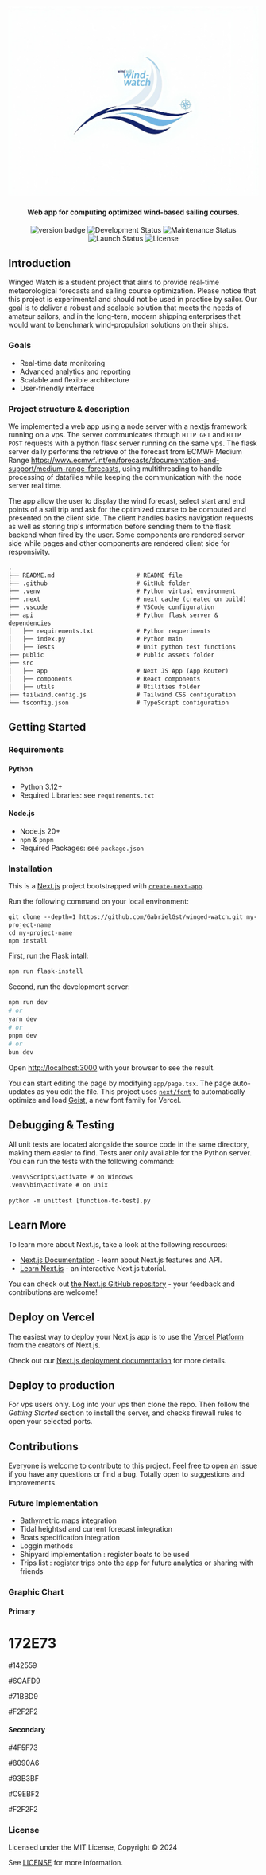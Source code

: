 <!-- <h1 align="center">Wind Watch</h1> -->
<div align="center">
  <img src="/public/Style/wind-watch.jpg">
</div>

<h4 align="center">Web app for computing optimized wind-based sailing courses.</h4>

<!-- <h1 align="center"> </h1> -->

<!-- ![version](https://img.shields.io/badge/version-0.0.1-blueviolet) -->
<div style="flex" align="center">
  <img src="https://img.shields.io/badge/version-1.0.0-blueviolet" alt="version badge">
  <img src="https://img.shields.io/badge/development-in%20progress-orange" alt="Development Status">
  <img src="https://img.shields.io/badge/maintained-yes-brightgreen.svg" alt="Maintenance Status">
  <img src="https://img.shields.io/badge/launched-no-red.svg" alt="Launch Status">
  <img src="https://img.shields.io/badge/license-MIT-blue" alt="License">

</div>

<!-- ![development](https://img.shields.io/badge/development-in%20progress-orange)
![maintenance](https://img.shields.io/badge/maintained-yes-brightgreen.svg)
![launched](https://img.shields.io/badge/launched-no-red.svg)
![License](https://img.shields.io/badge/license-MIT-blue) -->

## Introduction

Winged Watch is a student project that aims to provide real-time meteorological forecasts and sailing course optimization. Please notice that this project is experimental and should not be used in practice by sailor. Our goal is to deliver a robust and scalable solution that meets the needs of amateur sailors, and in the long-tern, modern shipping enterprises that would want to benchmark wind-propulsion solutions on their ships.

### Goals

- Real-time data monitoring
- Advanced analytics and reporting
- Scalable and flexible architecture
- User-friendly interface

### Project structure & description

We implemented a web app using a node server with a nextjs framework running on a vps. The server communicates through `HTTP GET` and `HTTP POST` requests with a python flask server running on the same vps. The flask server daily performs the retrieve of the forecast from ECMWF Medium Range  <https://www.ecmwf.int/en/forecasts/documentation-and-support/medium-range-forecasts>, using multithreading to handle processing of datafiles while keeping the communication with the node server real time.

The app allow the user to display the wind forecast, select start and end points of a sail trip and ask for the optimized course to be computed and presented on the client side. The client handles basics navigation requests as well as storing trip's information before sending them to the flask backend when fired by the user. Some components are rendered server side while pages and other components are rendered client side for responsivity.

```shell
.
├── README.md                       # README file
├── .github                         # GitHub folder
├── .venv                           # Python virtual environment
├── .next                           # next cache (created on build)
├── .vscode                         # VSCode configuration
├── api                             # Python flask server & dependencies
│   ├── requirements.txt            # Python requeriments
│   ├── index.py                    # Python main
│   ├── Tests                       # Unit python test functions
├── public                          # Public assets folder
├── src
│   ├── app                         # Next JS App (App Router)
│   ├── components                  # React components
│   ├── utils                       # Utilities folder
├── tailwind.config.js              # Tailwind CSS configuration
└── tsconfig.json                   # TypeScript configuration
```

## Getting Started

### Requirements

#### Python

- Python 3.12+
- Required Libraries: see `requirements.txt`

#### Node.js

- Node.js 20+
- `npm` & `pnpm`
- Required Packages: see `package.json`

### Installation

This is a [Next.js](https://nextjs.org) project bootstrapped with [`create-next-app`](https://nextjs.org/docs/app/api-reference/cli/create-next-app).

Run the following command on your local environment:

```shell
git clone --depth=1 https://github.com/GabrielGst/winged-watch.git my-project-name
cd my-project-name
npm install
```

First, run the Flask intall:

```bash
npm run flask-install
```

Second, run the development server:

```bash
npm run dev
# or
yarn dev
# or
pnpm dev
# or
bun dev
```

Open [http://localhost:3000](http://localhost:3000) with your browser to see the result.

You can start editing the page by modifying `app/page.tsx`. The page auto-updates as you edit the file. This project uses [`next/font`](https://nextjs.org/docs/app/building-your-application/optimizing/fonts) to automatically optimize and load [Geist](https://vercel.com/font), a new font family for Vercel.

## Debugging & Testing


All unit tests are located alongside the source code in the same directory, making them easier to find. Tests arer only available for the Python server. You can run the tests with the following command:

```shell
.venv\Scripts\activate # on Windows
.venv\bin\activate # on Unix

python -m unittest [function-to-test].py
```

## Learn More

To learn more about Next.js, take a look at the following resources:

- [Next.js Documentation](https://nextjs.org/docs) - learn about Next.js features and API.
- [Learn Next.js](https://nextjs.org/learn) - an interactive Next.js tutorial.

You can check out [the Next.js GitHub repository](https://github.com/vercel/next.js) - your feedback and contributions are welcome!

## Deploy on Vercel

The easiest way to deploy your Next.js app is to use the [Vercel Platform](https://vercel.com/new?utm_medium=default-template&filter=next.js&utm_source=create-next-app&utm_campaign=create-next-app-readme) from the creators of Next.js.

Check out our [Next.js deployment documentation](https://nextjs.org/docs/app/building-your-application/deploying) for more details.

## Deploy to production

For vps users only. Log into your vps then clone the repo. Then follow the _Getting Started_ section to install the server, and checks firewall rules to open your selected ports.

## Contributions

Everyone is welcome to contribute to this project. Feel free to open an issue if you have any questions or find a bug. Totally open to suggestions and improvements.

### Future Implementation

- Bathymetric maps integration
- Tidal heightsd and current forecast integration
- Boats specification integration
- Loggin methods
- Shipyard implementation : register boats to be used
- Trips list : register trips onto the app for future analytics or sharing with friends

### Graphic Chart

#### Primary

# 172E73

#142559

#6CAFD9

#71BBD9

#F2F2F2

#### Secondary

#4F5F73

#8090A6

#93B3BF

#C9EBF2

#F2F2F2

### License

Licensed under the MIT License, Copyright © 2024

See [LICENSE](LICENSE) for more information.

